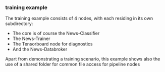 ### training example 
The training example consists of 4 nodes, with each residing in its own subdirectory:

* The core is of course the News-Classifier 
* The News-Trainer
* The Tensorboard node for diagnostics
* And the News-Databroker

Apart from demonstrating a training scenario, this example shows also the use of a shared folder for common file access for pipeline nodes
